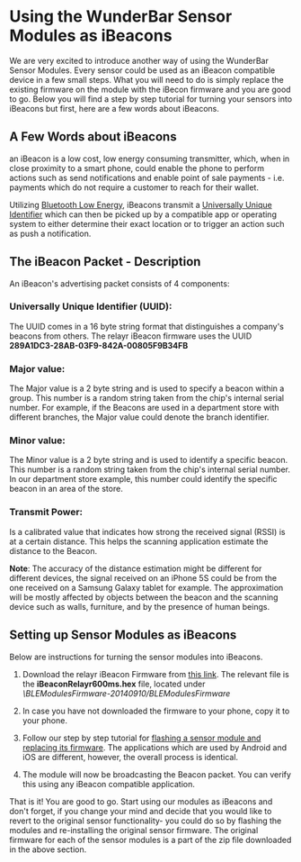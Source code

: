 # Using the WunderBar Sensor Modules as iBeacons

We are very excited to introduce another way of using the WunderBar Sensor Modules.
Every sensor could be used as an iBeacon compatible device in a few small steps. What you will need to do is simply replace the existing firmware on the module with the iBecon firmware and you are good to go. Below you will find a step by step tutorial for turning your sensors into iBeacons but first, here are a few words about iBeacons.

## A Few Words about iBeacons

an iBeacon is a low cost, low energy consuming transmitter, which, when in close proximity to a smart phone, could enable the phone to perform actions such as send notifications and enable point of sale payments - i.e. payments which do not require a customer to reach for their wallet.

Utilizing <a href="http://en.wikipedia.org/wiki/Bluetooth_low_energy" target="_blank">Bluetooth Low Energy</a>, iBeacons transmit a <a href="http://en.wikipedia.org/wiki/Universally_unique_identifier" target="_blank">Universally Unique Identifier</a> which can then be picked up by a compatible app or operating system to either determine their exact location or to trigger an action such as push a notification. 

## The iBeacon Packet - Description

An iBeacon's advertising packet consists of 4 components:

### Universally Unique Identifier (UUID): 
The UUID comes in a 16 byte string format that distinguishes a company's beacons from others. The relayr iBeacon firmware uses the UUID **289A1DC3-28AB-03F9-842A-00805F9B34FB**

### Major value: 
The Major value is a 2 byte string and is used to specify a beacon within a group. This number is a random string taken from the chip's internal serial number.  For example, if the Beacons are used in a department store with different branches, the Major value could denote the branch identifier.

### Minor value: 
The Minor value is a 2 byte string and is used to identify a specific beacon. This number is a random string taken from the chip's internal serial number. In our department store example, this number could identify the specific beacon in an area of the store.

### Transmit Power: 
Is a calibrated value that indicates how strong the received signal (RSSI) is at a certain distance. This helps the scanning application estimate the distance to the Beacon. 

**Note**: The accuracy of the distance estimation might be different for different devices, the signal received on an iPhone 5S could be from the one received on a Samsung Galaxy tablet for example. The approximation will be mostly affected by objects between the beacon and the scanning device such as walls, furniture, and by the presence of human beings.

## Setting up Sensor Modules as iBeacons

Below are instructions for turning the sensor modules into iBeacons. 

1. Download the relayr iBeacon Firmware from <a href="https://s3-eu-west-1.amazonaws.com/relayr-firmware/BLEModulesFirmware-20140910.zip">this link</a>. The relevant file is the **iBeaconRelayr600ms.hex** file, located under *\BLEModulesFirmware-20140910/BLEModulesFirmware*
2. In case you have not downloaded the firmware to your phone, copy it to your phone.
3. Follow our step by step tutorial for [flashing a sensor module and replacing its firmware](https://developer.relayr.io/documents/HowTos/Flashing). The applications which are used by Android and iOS are different, however, the overall process is identical. 

4. The module will now be broadcasting the Beacon packet. You can verify this using any iBeacon compatible application.


That is it! You are good to go. Start using our modules as iBeacons and don't forget, if you change your mind and decide that you would like to revert to the original sensor functionality- you could do so by flashing the modules and re-installing the original sensor firmware. The original firmware for each of the sensor modules is a part of the zip file downloaded in the above section. 